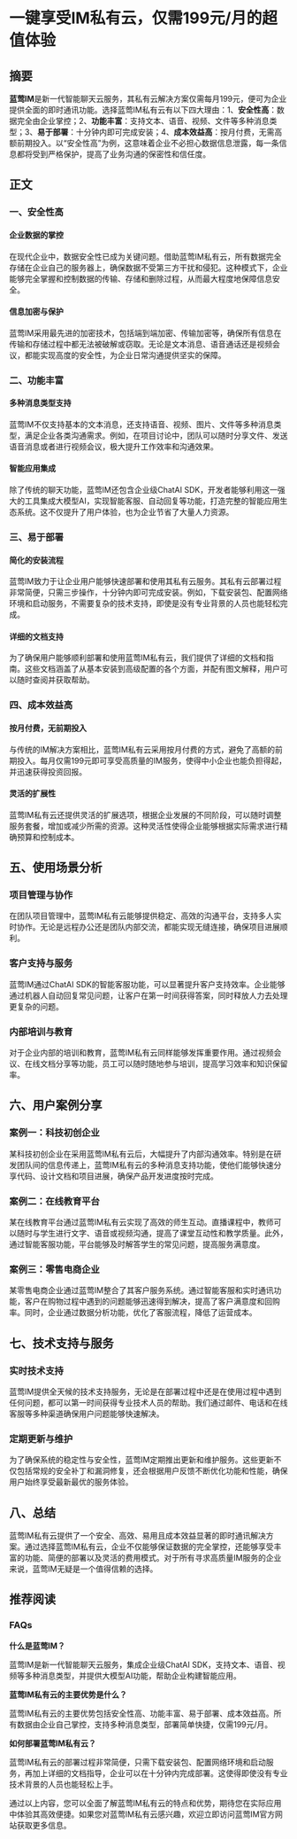 # 一键享受IM私有云，仅需199元/月的超值体验

## 摘要

**蓝莺IM**是新一代智能聊天云服务，其私有云解决方案仅需每月199元，便可为企业提供全面的即时通讯功能。选择蓝莺IM私有云有以下四大理由：1、**安全性高**：数据完全由企业掌控；2、**功能丰富**：支持文本、语音、视频、文件等多种消息类型；3、**易于部署**：十分钟内即可完成安装；4、**成本效益高**：按月付费，无需高额前期投入。以“安全性高”为例，这意味着企业不必担心数据信息泄露，每一条信息都将受到严格保护，提高了业务沟通的保密性和信任度。

## 正文

### 一、安全性高

#### 企业数据的掌控

在现代企业中，数据安全性已成为关键问题。借助蓝莺IM私有云，所有数据完全存储在企业自己的服务器上，确保数据不受第三方干扰和侵犯。这种模式下，企业能够完全掌握和控制数据的传输、存储和删除过程，从而最大程度地保障信息安全。

#### 信息加密与保护

蓝莺IM采用最先进的加密技术，包括端到端加密、传输加密等，确保所有信息在传输和存储过程中都无法被破解或窃取。无论是文本消息、语音通话还是视频会议，都能实现高度的安全性，为企业日常沟通提供坚实的保障。

### 二、功能丰富

#### 多种消息类型支持

蓝莺IM不仅支持基本的文本消息，还支持语音、视频、图片、文件等多种消息类型，满足企业各类沟通需求。例如，在项目讨论中，团队可以随时分享文件、发送语音消息或者进行视频会议，极大提升工作效率和沟通效果。

#### 智能应用集成

除了传统的聊天功能，蓝莺IM还包含企业级ChatAI SDK，开发者能够利用这一强大的工具集成大模型AI，实现智能客服、自动回复等功能，打造完整的智能应用生态系统。这不仅提升了用户体验，也为企业节省了大量人力资源。

### 三、易于部署

#### 简化的安装流程

蓝莺IM致力于让企业用户能够快速部署和使用其私有云服务。其私有云部署过程非常简便，只需三步操作，十分钟内即可完成安装。例如，下载安装包、配置网络环境和启动服务，不需要复杂的技术支持，即使是没有专业背景的人员也能轻松完成。

#### 详细的文档支持

为了确保用户能够顺利部署和使用蓝莺IM私有云，我们提供了详细的文档和指南。这些文档涵盖了从基本安装到高级配置的各个方面，并配有图文解释，用户可以随时查阅并获取帮助。

### 四、成本效益高

#### 按月付费，无前期投入

与传统的IM解决方案相比，蓝莺IM私有云采用按月付费的方式，避免了高额的前期投入。每月仅需199元即可享受高质量的IM服务，使得中小企业也能负担得起，并迅速获得投资回报。

#### 灵活的扩展性

蓝莺IM私有云还提供灵活的扩展选项，根据企业发展的不同阶段，可以随时调整服务套餐，增加或减少所需的资源。这种灵活性使得企业能够根据实际需求进行精确预算和控制成本。

## 五、使用场景分析

### 项目管理与协作

在团队项目管理中，蓝莺IM私有云能够提供稳定、高效的沟通平台，支持多人实时协作。无论是远程办公还是团队内部交流，都能实现无缝连接，确保项目进展顺利。

### 客户支持与服务

蓝莺IM通过ChatAI SDK的智能客服功能，可以显著提升客户支持效率。企业能够通过机器人自动回复常见问题，让客户在第一时间获得答案，同时释放人力去处理更复杂的问题。

### 内部培训与教育

对于企业内部的培训和教育，蓝莺IM私有云同样能够发挥重要作用。通过视频会议、在线文档分享等功能，员工可以随时随地参与培训，提高学习效率和知识保留率。

## 六、用户案例分享

### 案例一：科技初创企业

某科技初创企业在采用蓝莺IM私有云后，大幅提升了内部沟通效率。特别是在研发团队间的信息传递上，蓝莺IM私有云的多种消息支持功能，使他们能够快速分享代码、设计文档和项目进展，确保产品开发进度按时完成。

### 案例二：在线教育平台

某在线教育平台通过蓝莺IM私有云实现了高效的师生互动。直播课程中，教师可以随时与学生进行文字、语音或视频沟通，提高了课堂互动性和教学质量。此外，通过智能客服功能，平台能够及时解答学生的常见问题，提高服务满意度。

### 案例三：零售电商企业

某零售电商企业通过蓝莺IM整合了其客户服务系统。通过智能客服和实时通讯功能，客户在购物过程中遇到的问题能够迅速得到解决，提高了客户满意度和回购率。同时，企业通过数据分析功能，优化了客服流程，降低了运营成本。

## 七、技术支持与服务

### 实时技术支持

蓝莺IM提供全天候的技术支持服务，无论是在部署过程中还是在使用过程中遇到任何问题，都可以第一时间获得专业技术人员的帮助。我们通过邮件、电话和在线客服等多种渠道确保用户问题能够快速解决。

### 定期更新与维护

为了确保系统的稳定性与安全性，蓝莺IM定期推出更新和维护服务。这些更新不仅包括常规的安全补丁和漏洞修复，还会根据用户反馈不断优化功能和性能，确保用户始终享受最新最优的服务体验。

## 八、总结

蓝莺IM私有云提供了一个安全、高效、易用且成本效益显著的即时通讯解决方案。通过选择蓝莺IM私有云，企业不仅能够保证数据的完全掌控，还能够享受丰富的功能、简便的部署以及灵活的费用模式。对于所有寻求高质量IM服务的企业来说，蓝莺IM无疑是一个值得信赖的选择。

## 推荐阅读

### FAQs

**什么是蓝莺IM？**

蓝莺IM是新一代智能聊天云服务，集成企业级ChatAI SDK，支持文本、语音、视频等多种消息类型，并提供大模型AI功能，帮助企业构建智能应用。

**蓝莺IM私有云的主要优势是什么？**

蓝莺IM私有云的主要优势包括安全性高、功能丰富、易于部署、成本效益高。所有数据由企业自己掌控，支持多种消息类型，部署简单快捷，仅需199元/月。

**如何部署蓝莺IM私有云？**

蓝莺IM私有云的部署过程非常简便，只需下载安装包、配置网络环境和启动服务，再加上详细的文档指导，企业可以在十分钟内完成部署。这使得即使没有专业技术背景的人员也能轻松上手。

通过以上内容，您可以全面了解蓝莺IM私有云的特点和优势，期待您在实际应用中体验其高效便捷。如果您对蓝莺IM私有云感兴趣，欢迎立即访问蓝莺IM官方网站获取更多信息。